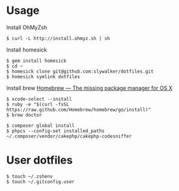 # Usage

Install OhMyZsh

```
$ curl -L http://install.ohmyz.sh | sh
```

Install homesick

```
$ gem install homesick
$ cd ~ 
$ homesick clone git@github.com:slywalker/dotfiles.git
$ homesick symlink dotfiles
```

Install brew [Homebrew — The missing package manager for OS X](http://brew.sh/)

```
$ xcode-select --install
$ ruby -e "$(curl -fsSL https://raw.github.com/Homebrew/homebrew/go/install)"
$ brew doctor
```

```
$ composer global install
$ phpcs --config-set installed_paths ~/.composer/vendor/cakephp/cakephp-codesniffer
```

# User dotfiles

```
$ touch ~/.zshenv
$ touch ~/.gitconfig.user
```
